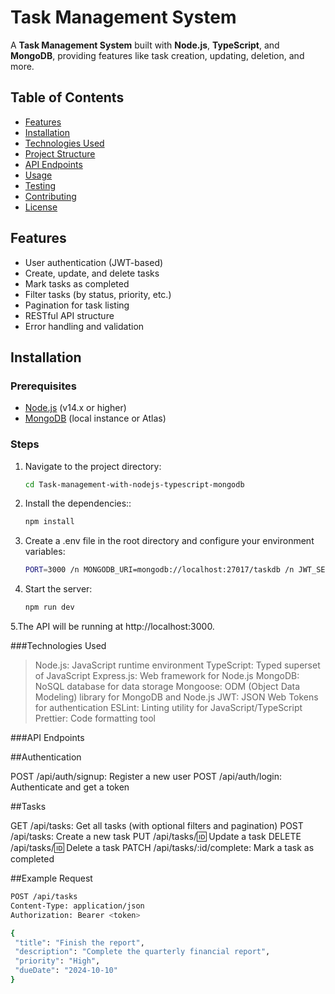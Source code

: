 # Task Management System

A **Task Management System** built with **Node.js**, **TypeScript**, and **MongoDB**, providing features like task creation, updating, deletion, and more.

## Table of Contents

- [Features](#features)
- [Installation](#installation)
- [Technologies Used](#technologies-used)
- [Project Structure](#project-structure)
- [API Endpoints](#api-endpoints)
- [Usage](#usage)
- [Testing](#testing)
- [Contributing](#contributing)
- [License](#license)

## Features

- User authentication (JWT-based)
- Create, update, and delete tasks
- Mark tasks as completed
- Filter tasks (by status, priority, etc.)
- Pagination for task listing
- RESTful API structure
- Error handling and validation

## Installation

### Prerequisites

- [Node.js](https://nodejs.org/) (v14.x or higher)
- [MongoDB](https://www.mongodb.com/) (local instance or Atlas)

### Steps

1. Navigate to the project directory:

   ```bash
   cd Task-management-with-nodejs-typescript-mongodb

2. Install the dependencies::

   ```bash
   npm install

3. Create a .env file in the root directory and configure your environment variables:

   ```bash
   PORT=3000 /n MONGODB_URI=mongodb://localhost:27017/taskdb /n JWT_SECRET=your_jwt_secret

4. Start the server:

   ```bash
   npm run dev
   
5.The API will be running at http://localhost:3000.

###Technologies Used

> Node.js: JavaScript runtime environment
> TypeScript: Typed superset of JavaScript
> Express.js: Web framework for Node.js
> MongoDB: NoSQL database for data storage
> Mongoose: ODM (Object Data Modeling) library for MongoDB and Node.js
> JWT: JSON Web Tokens for authentication
> ESLint: Linting utility for JavaScript/TypeScript
> Prettier: Code formatting tool

###API Endpoints

##Authentication

POST /api/auth/signup: Register a new user
POST /api/auth/login: Authenticate and get a token

##Tasks

GET /api/tasks: Get all tasks (with optional filters and pagination)
POST /api/tasks: Create a new task
PUT /api/tasks/:id: Update a task
DELETE /api/tasks/:id: Delete a task
PATCH /api/tasks/:id/complete: Mark a task as completed


##Example Request
 ```bash
POST /api/tasks
Content-Type: application/json
Authorization: Bearer <token>

{
  "title": "Finish the report",
  "description": "Complete the quarterly financial report",
  "priority": "High",
  "dueDate": "2024-10-10"
}







